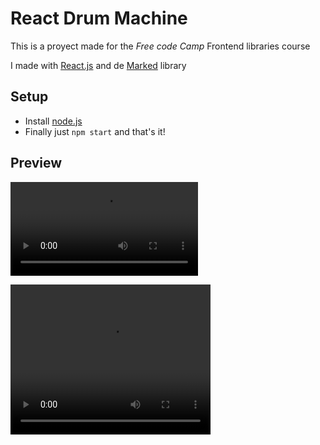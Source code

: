 # React Drum Machine

This is a proyect made for the *Free code Camp* Frontend libraries course

I made with [React.js](https://reactjs.org/) and de [Marked](https://cdnjs.com/libraries/marked) library

## Setup
* Install [node.js](https://nodejs.org/es/)
* Finally just `npm start` and that's it!

## Preview
![Preview](https://i.imgur.com/lYgRTZY.mp4)

<video width="320" height="240" controls>
  <source src="[video.mov](https://i.imgur.com/lYgRTZY.mp4)" type="video/mp4">
</video>